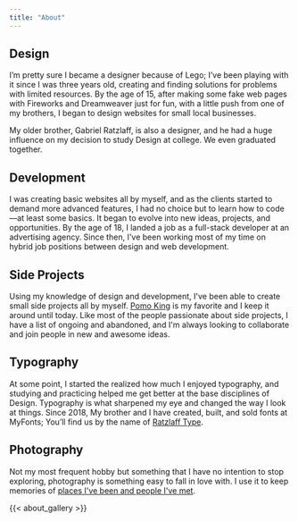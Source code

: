 ```yaml
---
title: "About"
---
```


## Design

I’m pretty sure I became a designer because of Lego; I’ve been playing with it since I was three years old, creating and finding solutions for problems with limited resources. By the age of 15, after making some fake web pages with Fireworks and Dreamweaver just for fun, with a little push from one of my brothers, I began to design websites for small local businesses.

My older brother, Gabriel Ratzlaff, is also a designer, and he had a huge influence on my decision to study Design at college. We even graduated together.

## Development

I was creating basic websites all by myself, and as the clients started to demand more advanced features, I had no choice but to learn how to code—at least some basics. It began to evolve into new ideas, projects, and opportunities. By the age of 18, I landed a job as a full-stack developer at an advertising agency. Since then, I've been working most of my time on hybrid job positions between design and web development.

## Side Projects

Using my knowledge of design and development, I've been able to create small side projects all by myself. [Pomo King](https://pomoking.com) is my favorite and I keep it around until today. Like most of the people passionate about side projects, I have a list of ongoing and abandoned, and I'm always looking to collaborate and join people in new and awesome ideas.

## Typography

At some point, I started the realized how much I enjoyed typography, and studying and practicing helped me get better at the base disciplines of Design. Typography is what sharpened my eye and changed the way I look at things. Since 2018, My brother and I have created, built, and sold fonts at MyFonts; You’ll find us by the name of [Ratzlaff Type](https://www.myfonts.com/foundry/ratzlaff-type/).

## Photography

Not my most frequent hobby but something that I have no intention to stop exploring, photography is something easy to fall in love with. I use it to keep memories of [places I've been and people I've met](/photography/).

{{< about_gallery >}}